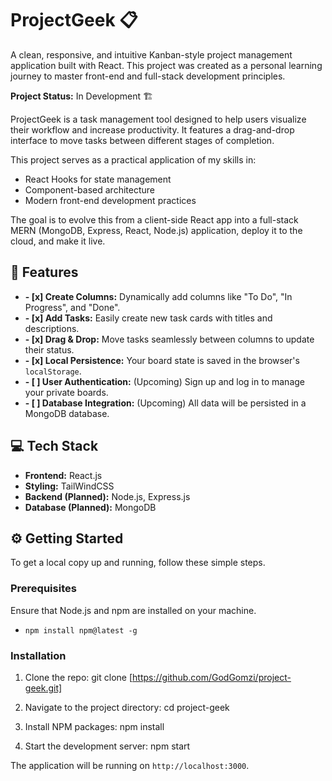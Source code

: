 # ProjectGeek 📋

A clean, responsive, and intuitive Kanban-style project management application built with React. This project was created as a personal learning journey to master front-end and full-stack development principles.

**Project Status:** In Development 🏗️

ProjectGeek is a task management tool designed to help users visualize their workflow and increase productivity. It features a drag-and-drop interface to move tasks between different stages of completion.

This project serves as a practical application of my skills in:
* React Hooks for state management
* Component-based architecture
* Modern front-end development practices

The goal is to evolve this from a client-side React app into a full-stack MERN (MongoDB, Express, React, Node.js) application, deploy it to the cloud, and make it live.

## 🚀 Features

* **- [x] Create Columns:** Dynamically add columns like "To Do", "In Progress", and "Done".
* **- [x] Add Tasks:** Easily create new task cards with titles and descriptions.
* **- [x] Drag & Drop:** Move tasks seamlessly between columns to update their status.
* **- [x] Local Persistence:** Your board state is saved in the browser's `localStorage`.
* **- [ ] User Authentication:** (Upcoming) Sign up and log in to manage your private boards.
* **- [ ] Database Integration:** (Upcoming) All data will be persisted in a MongoDB database.


## 💻 Tech Stack

* **Frontend:** React.js
* **Styling:** TailWindCSS 
* **Backend (Planned):** Node.js, Express.js
* **Database (Planned):** MongoDB

## ⚙️ Getting Started

To get a local copy up and running, follow these simple steps.

### Prerequisites

Ensure that Node.js and npm are installed on your machine.
* `npm install npm@latest -g`

### Installation

1.  Clone the repo:
    git clone [https://github.com/GodGomzi/project-geek.git]
    
2.  Navigate to the project directory:
    cd project-geek

3.  Install NPM packages:
    npm install

4.  Start the development server:
    npm start
    
The application will be running on `http://localhost:3000`.


